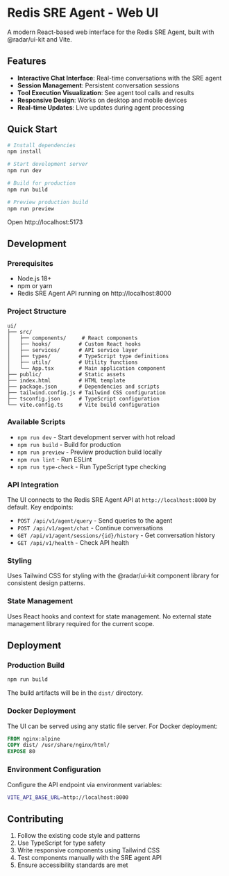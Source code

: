 # Redis SRE Agent - Web UI

A modern React-based web interface for the Redis SRE Agent, built with @radar/ui-kit and Vite.

## Features

- **Interactive Chat Interface**: Real-time conversations with the SRE agent
- **Session Management**: Persistent conversation sessions
- **Tool Execution Visualization**: See agent tool calls and results
- **Responsive Design**: Works on desktop and mobile devices
- **Real-time Updates**: Live updates during agent processing

## Quick Start

```bash
# Install dependencies
npm install

# Start development server
npm run dev

# Build for production
npm run build

# Preview production build
npm run preview
```

Open http://localhost:5173

## Development

### Prerequisites

- Node.js 18+
- npm or yarn
- Redis SRE Agent API running on http://localhost:8000

### Project Structure

```
ui/
├── src/
│   ├── components/     # React components
│   ├── hooks/         # Custom React hooks
│   ├── services/      # API service layer
│   ├── types/         # TypeScript type definitions
│   ├── utils/         # Utility functions
│   └── App.tsx        # Main application component
├── public/            # Static assets
├── index.html         # HTML template
├── package.json       # Dependencies and scripts
├── tailwind.config.js # Tailwind CSS configuration
├── tsconfig.json      # TypeScript configuration
└── vite.config.ts     # Vite build configuration
```

### Available Scripts

- `npm run dev` - Start development server with hot reload
- `npm run build` - Build for production
- `npm run preview` - Preview production build locally
- `npm run lint` - Run ESLint
- `npm run type-check` - Run TypeScript type checking

### API Integration

The UI connects to the Redis SRE Agent API at `http://localhost:8000` by default. Key endpoints:

- `POST /api/v1/agent/query` - Send queries to the agent
- `POST /api/v1/agent/chat` - Continue conversations
- `GET /api/v1/agent/sessions/{id}/history` - Get conversation history
- `GET /api/v1/health` - Check API health

### Styling

Uses Tailwind CSS for styling with the @radar/ui-kit component library for consistent design patterns.

### State Management

Uses React hooks and context for state management. No external state management library required for the current scope.

## Deployment

### Production Build

```bash
npm run build
```

The build artifacts will be in the `dist/` directory.

### Docker Deployment

The UI can be served using any static file server. For Docker deployment:

```dockerfile
FROM nginx:alpine
COPY dist/ /usr/share/nginx/html/
EXPOSE 80
```

### Environment Configuration

Configure the API endpoint via environment variables:

```bash
VITE_API_BASE_URL=http://localhost:8000
```

## Contributing

1. Follow the existing code style and patterns
2. Use TypeScript for type safety
3. Write responsive components using Tailwind CSS
4. Test components manually with the SRE agent API
5. Ensure accessibility standards are met
